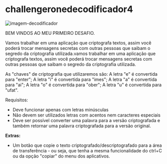 # challengeronedecodificador4
 
![imagem-decodificador](https://user-images.githubusercontent.com/116844822/210685291-396e2659-7332-4e7a-80e9-ab9f5dad55d1.png)

BEM VINDOS AO MEU PRIMEIRO DESAFIO.

Vamos trabalhar em uma aplicação que criptografa textos, assim você poderá trocar mensagens secretas com outras pessoas que saibam o segredo da criptografia utilizada.vamos trabalhar em uma aplicação que criptografa textos, assim você poderá trocar mensagens secretas com outras pessoas que saibam o segredo da criptografia utilizada.

As "chaves" de criptografia que utilizaremos são:
A letra "e" é convertida para "enter";
A letra "i" é convertida para "imes";
A letra "a" é convertida para "ai";
A letra "o" é convertida para "ober";
A letra "u" é convertida para "ufat".

Requisitos:
- Deve funcionar apenas com letras minúsculas
- Não devem ser utilizados letras com acentos nem caracteres especiais
- Deve ser possível converter uma palavra para a versão criptografada e também retornar uma palavra criptografada para a versão original.

**Extras:**
- Um botão que copie o texto criptografado/descriptografado para a área de transferência - ou seja, que tenha a mesma funcionalidade do ctrl+C ou da opção "copiar" do menu dos aplicativos.


